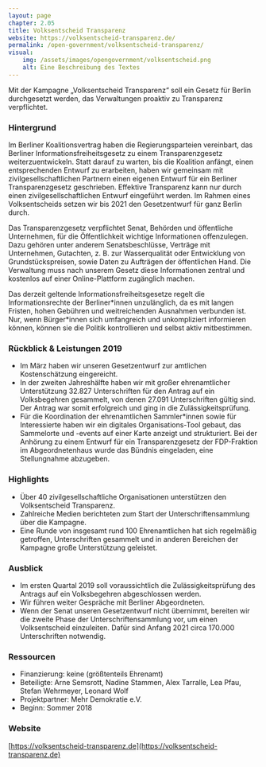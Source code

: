```yaml
---
layout: page
chapter: 2.05
title: Volksentscheid Transparenz
website: https://volksentscheid-transparenz.de/
permalink: /open-government/volksentscheid-transparenz/
visual:
    img: /assets/images/opengovernment/volksentscheid.png
    alt: Eine Beschreibung des Textes
---
```


Mit der Kampagne „Volksentscheid Transparenz“ soll ein Gesetz für Berlin durchgesetzt werden, das Verwaltungen proaktiv zu Transparenz verpflichtet.

### Hintergrund 

Im Berliner Koalitionsvertrag haben die Regierungsparteien vereinbart, das Berliner Informationsfreiheitsgesetz zu einem Transparenzgesetz weiterzuentwickeln. Statt darauf zu warten, bis die Koalition anfängt, einen entsprechenden Entwurf zu erarbeiten, haben wir gemeinsam mit zivilgesellschaftlichen Partnern einen eigenen Entwurf für ein Berliner Transparenzgesetz geschrieben. Effektive Transparenz kann nur durch einen zivilgesellschaftlichen Entwurf eingeführt werden. Im Rahmen eines Volksentscheids setzen wir bis 2021 den Gesetzentwurf für ganz Berlin durch.

Das Transparenzgesetz verpflichtet Senat, Behörden und öffentliche Unternehmen, für die Öffentlichkeit wichtige Informationen offenzulegen. Dazu gehören unter anderem Senatsbeschlüsse, Verträge mit Unternehmen, Gutachten, z. B. zur Wasserqualität oder Entwicklung von Grundstückspreisen, sowie Daten zu Aufträgen der öffentlichen Hand. Die Verwaltung muss nach unserem Gesetz diese Informationen zentral und kostenlos auf einer Online-Plattform zugänglich machen.

Das derzeit geltende Informationsfreiheitsgesetze regelt die Informationsrechte der Berliner\*innen unzulänglich, da es mit langen Fristen, hohen Gebühren und weitreichenden Ausnahmen verbunden ist. Nur, wenn Bürger*innen sich umfangreich und unkompliziert informieren können, können sie die Politik kontrollieren und selbst aktiv mitbestimmen.

### Rückblick & Leistungen 2019

* Im März haben wir unseren Gesetzentwurf zur amtlichen Kostenschätzung eingereicht.
* In der zweiten Jahreshälfte haben wir mit großer ehrenamtlicher Unterstützung 32.827 Unterschriften für den Antrag auf ein Volksbegehren gesammelt, von denen 27.091 Unterschriften gültig sind. Der Antrag war somit erfolgreich und ging in die Zulässigkeitsprüfung.
* Für die Koordination der ehrenamtlichen Sammler*innen sowie für Interessierte haben wir ein digitales Organisations-Tool gebaut, das Sammelorte und -events auf einer Karte anzeigt und strukturiert.
Bei der Anhörung zu einem Entwurf für ein Transparenzgesetz der FDP-Fraktion im Abgeordnetenhaus wurde das Bündnis eingeladen, eine Stellungnahme abzugeben.

### Highlights

* Über 40 zivilgesellschaftliche Organisationen unterstützen den Volksentscheid Transparenz.
* Zahlreiche Medien berichteten zum Start der Unterschriftensammlung über die Kampagne.
* Eine Runde von insgesamt rund 100 Ehrenamtlichen hat sich regelmäßig getroffen, Unterschriften gesammelt und in anderen Bereichen der Kampagne große Unterstützung geleistet.

### Ausblick

* Im ersten Quartal 2019 soll voraussichtlich die Zulässigkeitsprüfung des Antrags auf ein Volksbegehren abgeschlossen werden.
* Wir führen weiter Gespräche mit Berliner Abgeordneten.
* Wenn der Senat unseren Gesetzentwurf nicht übernimmt, bereiten wir die zweite Phase der Unterschriftensammlung vor, um einen Volksentscheid einzuleiten. Dafür sind Anfang 2021 circa 170.000 Unterschriften notwendig.

### Ressourcen

* Finanzierung: keine (größtenteils Ehrenamt)
* Beteiligte: Arne Semsrott, Nadine Stammen, Alex Tarralle, Lea Pfau, Stefan Wehrmeyer, Leonard Wolf
* Projektpartner: Mehr Demokratie e.V.
* Beginn: Sommer 2018

### Website

[https://volksentscheid-transparenz.de](https://volksentscheid-transparenz.de)
